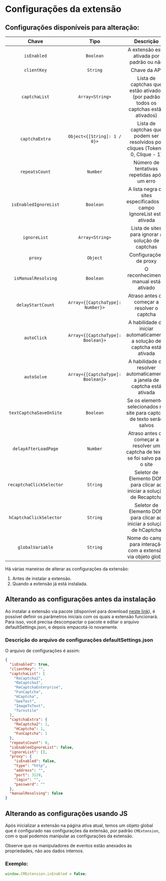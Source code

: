 ﻿---
sidebar_position: 5
---


# Configurações da extensão

## Configurações disponíveis para alteração:

|**Chave**|**Tipo**|**Descrição**|
| :-: | :-: | :-: |
|`isEnabled`|`Boolean`|A extensão está ativada por padrão ou não|
|`clientKey`|`String`|Chave da API|
|`captchaList`|`Array<String>`|Lista de captchas que estão ativados (por padrão todos os captchas estão ativados)|
|`captchaExtra`|`Object<{[String]: 1 / 0}>`|Lista de captchas que podem ser resolvidos por cliques (Token - 0, Clique - 1)|
|`repeatsCount`|`Number`|Número de tentativas repetidas após um erro|
|`isEnabledIgnoreList`|`Boolean`|A lista negra de sites especificados no campo IgnoreList está ativada|
|`ignoreList`|`Array<String>`|Lista de sites para ignorar a solução de captchas|
|`proxy`|`Object`|Configurações de proxy|
|`isManualResolving`|`Boolean`|O reconhecimento manual está ativado|
|`delayStartCount`|`Array<{[CaptchaType]: Number}>`|Atraso antes de começar a resolver o captcha|
|`autoClick`|`Array<{[CaptchaType]: Boolean}>`|A habilidade de iniciar automaticamente a solução de captcha está ativada|
|`autoSolve`|`Array<{[CaptchaType]: Boolean}>`|A habilidade de resolver automaticamente a janela de captcha está ativada|
|`textCaptchaSaveOnSite`|`Boolean`|Se os elementos selecionados no site para captcha de texto serão salvos|
|`delayAfterLoadPage`|`Number`|Atraso antes de começar a resolver um captcha de texto, se foi salvo para o site|
|`recaptchaClickSelector`|`String`|Seletor de Elemento DOM para clicar ao iniciar a solução de Recaptcha|
|`hCaptchaClickSelector`|`String`|Seletor de Elemento DOM para clicar ao iniciar a solução de hCaptcha|
|`globalVariable`|`String`|Nome do campo para interação com a extensão via objeto global|

Há várias maneiras de alterar as configurações da extensão:
1. Antes de instalar a extensão.
2. Quando a extensão já está instalada.

## Alterando as configurações antes da instalação

Ao instalar a extensão via pacote (disponível para download [neste link](https://drive.google.com/file/d/11pVyiPltRW_vEPPnRnQJLNiX0J0GVhBe/view?usp=drive_link)), é possível definir os parâmetros iniciais com os quais a extensão funcionará. Para isso, você precisa descompactar o pacote e editar o arquivo defaultSettings.json, e depois empacotá-lo novamente.

### **Descrição do arquivo de configurações defaultSettings.json**

O arquivo de configurações é assim:

```json title="defaultSettings.json"
{
  "isEnabled": true,
  "clientKey": "",
  "captchaList": [
    "ReCaptcha2",
    "ReCaptcha3",
    "ReCaptchaEnterprise",
    "FunCaptcha",
    "HCaptcha",
    "GeeTest",
    "ImageToText",
    "Turnstile"
  ],
  "captchaExtra": {
    "ReCaptcha2": 1,
    "HCaptcha": 1,
    "FunCaptcha": 1
  },
  "repeatsCount": 0,
  "isEnabledIgnoreList": false,
  "ignoreList": [],
  "proxy": {
    "isEnabled": false,
    "type": "http",
    "address": "",
    "port": 3128,
    "login": "",
    "password": ""
  },
  "manualResolving": false
}
```
## Alterando as configurações usando JS

Após inicializar a extensão na página ativa atual, temos um objeto global que é configurado nas configurações da extensão, por padrão `CMExtension`, com o qual podemos manipular as configurações da extensão.

Observe que os manipuladores de eventos estão anexados às propriedades, não aos dados internos.

### **Exemplo:**
```js
window.CMExtension.isEnabled = false;
```
